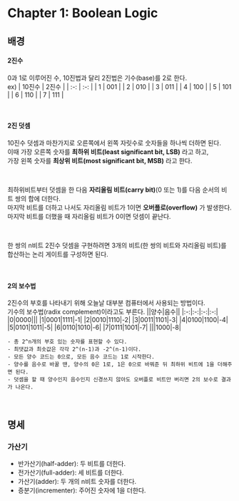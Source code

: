 # Chapter 1: Boolean Logic

배경
---
#### 2진수
0과 1로 이루어진 수, 10진법과 달리 2진법은 기수(base)를 2로 한다.<br>
ex)
| 10진수 | 2진수 |
| :-: | :-: |
| 1 | 001 |
| 2 | 010 |
| 3 | 011 |
| 4 | 100 |
| 5 | 101 |
| 6 | 110 |
| 7 | 111 |

<br>

#### 2진 덧셈
10진수 덧셈과 마찬가지로 오른쪽에서 왼쪽 자릿수로 숫자들을 하나씩 더하면 된다.<br>
이때 가장 오른쪽 숫자를 **최하위 비트(least significant bit, LSB)** 라고 하고,<br>
가장 왼쪽 숫자를 **최상위 비트(most significant bit, MSB)** 라고 한다.

<br>

최하위비트부터 덧셈을 한 다음 **자리올림 비트(carry bit)**(0 또는 1)를 다음 순서의 비트 쌍의 합에 더한다.<br>
마지막 비트를 더하고 나서도 자리올림 비트가 1이면 **오버플로(overflow)** 가 발생한다.<br>
마지막 비트를 더했을 때 자리올림 비트가 0이면 덧셈이 끝난다.

<br>

한 쌍의 n비트 2진수 덧셈을 구현하려면 3개의 비트(한 쌍의 비트와 자리올림 비트)를 합산하는 논리 게이트를 구성하면 된다.<br>

<br>

#### 2의 보수법
2진수의 부호를 나타내기 위해 오늘날 대부분 컴퓨터에서 사용되는 방법이다.<br>
기수의 보수법(radix complement)이라고도 부른다.
||양수|음수||
|:-:|:-:|:-:|:-:|
|0|0000|||
|1|0001|1111|-1|
|2|0010|1110|-2|
|3|0011|1101|-3|
|4|0100|1100|-4|
|5|0101|1011|-5|
|6|0110|1010|-6|
|7|0111|1001|-7|
|||1000|-8|


```
- 총 2^n개의 부호 있는 숫자를 표현할 수 있다.
- 최댓값과 최솟값은 각각 2^(n-1)과 -2^(n-1)이다.
- 모든 양수 코드는 0으로, 모든 음수 코드는 1로 시작한다.
- 양수를 음수로 바꿀 땐, 양수의 0은 1로, 1은 0으로 바꿔준 뒤 최하위 비트에 1을 더해주면 된다.
- 덧셈을 할 때 양수인지 음수인지 신경쓰지 않아도 오버플로 비트만 버리면 2의 보수로 결과가 나온다.
```

<br>

명세
---
### 가산기
- 반가산기(half-adder): 두 비트를 더한다.
- 전가산기(full-adder): 세 비트를 더한다.
- 가산기(adder): 두 개의 n비트 숫자를 더한다.
- 증분기(incrementer): 주어진 숫자에 1을 더한다.


